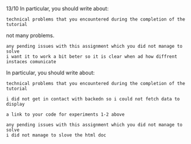 13/10
In particular, you should write about:

    technical problems that you encountered during the completion of the tutorial
    
   not many problems.

    

    any pending issues with this assignment which you did not manage to solve
    i want it to work a bit beter so it is clear when ad how diffrent instaces comunicate







In particular, you should write about:

    technical problems that you encountered during the completion of the tutorial
    
    i did not get in contact with backedn so i could not fetch data to display

    a link to your code for experiments 1-2 above

    any pending issues with this assignment which you did not manage to solve
    i did not manage to slove the html doc

